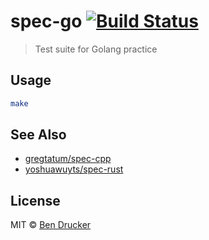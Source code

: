spec-go [![Build Status](https://travis-ci.org/bendrucker/spec-go.svg?branch=master)](https://travis-ci.org/bendrucker/spec-go)
==================

> Test suite for Golang practice

## Usage

```sh
make
```

## See Also

* [gregtatum/spec-cpp](https://github.com/gregtatum/spec-cpp)
* [yoshuawuyts/spec-rust](https://github.com/yoshuawuyts/spec-rust)

## License

MIT © [Ben Drucker](http://bendrucker.me)
